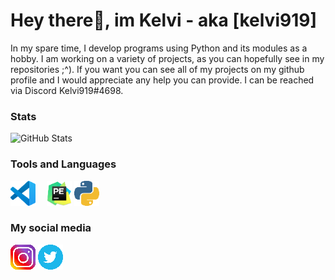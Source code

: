 # Hey there👋, im Kelvi - aka [kelvi919]

In my spare time, I develop programs using Python and its modules as a hobby.
I am working on a variety of projects, as you can hopefully see in my repositories ;^).
If you want you can see all of my projects on my github profile and I would appreciate any help you can provide. 
I can be reached via Discord Kelvi919#4698.


### Stats

![GitHub Stats](https://github-readme-stats.vercel.app/api?username=kelvi919&theme=radical)




### Tools and Languages 

[![VSCode](https://github.com/kelvi919/Kelvi919/blob/master/assets/vscode40.png)](https://code.visualstudio.com/)  
[![Pycharm](https://github.com/kelvi919/Kelvi919/blob/master/assets/pycharm40.png)](https://www.jetbrains.com)
[![Python](https://github.com/kelvi919/Kelvi919/blob/master/assets/python40.png)](https://www.python.org)

### My social media
[![Instagram](https://github.com/kelvi919/Kelvi919/blob/master/assets/instagram40.png)](https://www.instagram.com/kelvi_919/)
[![twitter](https://github.com/kelvi919/Kelvi919/blob/master/assets/twitter40.png)](https://twitter.com/kelvi919)


